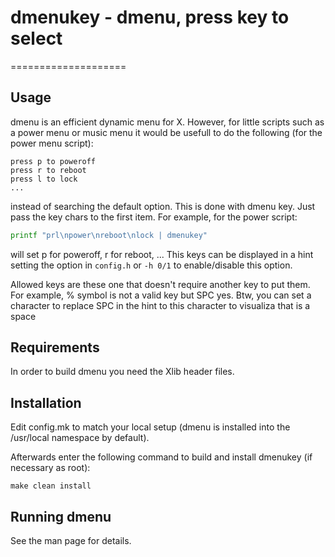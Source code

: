 # dmenukey - dmenu, press key to select
====================
## Usage
dmenu is an efficient dynamic menu for X. However, for little scripts such as a
power menu or music menu it would be usefull to do the following (for the power menu script): 
```
press p to poweroff
press r to reboot
press l to lock
...
```
instead of searching the default option. This is done with dmenu key. Just pass the key chars
to the first item. For example, for the power script:
```bash
printf "prl\npower\nreboot\nlock | dmenukey"
```
will set p for poweroff, r for reboot, ... This keys can be displayed in a hint
setting the option in `config.h` or `-h 0/1` to enable/disable this option.

Allowed keys are these one that doesn't require another key to put them. For example, % symbol
is not a valid key but SPC yes. Btw, you can set a character to replace SPC in the hint to
this character to visualiza that is a space


Requirements
------------
In order to build dmenu you need the Xlib header files.


Installation
------------
Edit config.mk to match your local setup (dmenu is installed into
the /usr/local namespace by default).

Afterwards enter the following command to build and install dmenukey
(if necessary as root):

    make clean install


Running dmenu
-------------
See the man page for details.
